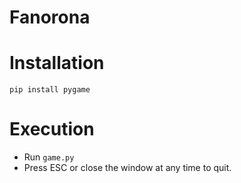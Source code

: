 # Fanorona

# Installation

```pip install pygame```

# Execution

- Run ```game.py```
- Press ESC or close the window at any time to quit.
